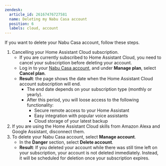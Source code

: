 ```yaml
---
zendesk:
  article_id: 26167476727581
  name: Deleting my Nabu Casa account
  position: 6
  labels: cloud, account
---
```


If you want to delete your Nabu Casa account, follow these steps.

1. Cancelling your Home Assistant Cloud subscription.
   - If you are currently subscribed to Home Assistant Cloud, you need to cancel your subscription before deleting your account.
   - Log in to your [Nabu Casa account](https://account.nabucasa.com/), and under **Manage plan**, select **Cancel plan**.
   - **Result**: the page shows the date when the Home Assistant Cloud account subscription will end.
     - The end date depends on your subscription type (monthly or yearly).
     - After this period, you will loose access to the following functionality:
       - Secure remote access to your Home Assistant
       - Easy integration with popular voice assistants
       - Cloud storage of your latest backup
2. If you are using the Home Assistant Cloud skills from Amazon Alexa and Google Assistant, disconnect them.
3. To delete your Nabu Casa account, select **Manage account**.
   - In the **Danger**  section, select **Delete account**.
   - **Result**: If you deleted your account while there was still time left on your subscription, your account is not deleted immediately. Instead, it will be scheduled for deletion once your subscription expires.
